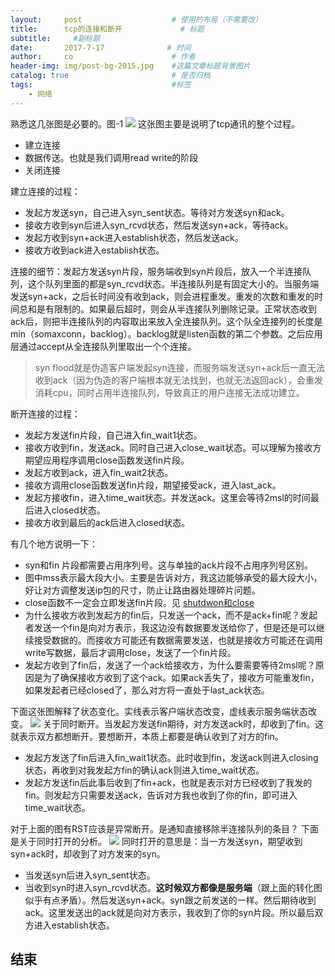 ```yaml
---
layout:     post                    # 使用的布局（不需要改）
title:      tcp的连接和断开             # 标题 
subtitle:     #副标题
date:       2017-7-17              # 时间
author:     co                      # 作者
header-img: img/post-bg-2015.jpg    #这篇文章标题背景图片
catalog: true                       # 是否归档
tags:                               #标签
    - 网络
---
```



熟悉这几张图是必要的。图-1
![](https://gitee.com/whatplane/resource/raw/master/img/wx_20190319140048-min.png)
这张图主要是说明了tcp通讯的整个过程。
- 建立连接
- 数据传送。也就是我们调用read write的阶段
- 关闭连接

建立连接的过程：
- 发起方发送syn，自己进入syn_sent状态。等待对方发送syn和ack。
- 接收方收到syn后进入syn_rcvd状态，然后发送syn+ack，等待ack。
- 发起方收到syn+ack进入establish状态，然后发送ack。
- 接收方收到ack进入establish状态。

连接的细节：发起方发送syn片段，服务端收到syn片段后，放入一个半连接队列，这个队列里面的都是syn_rcvd状态。半连接队列是有固定大小的。当服务端发送syn+ack，之后长时间没有收到ack，则会进程重发。重发的次数和重发的时间总和是有限制的。如果最后超时，则会从半连接队列删除记录。正常状态收到ack后，则把半连接队列的内容取出来放入全连接队列。这个队全连接列的长度是min（somaxconn，backlog）。backlog就是listen函数的第二个参数。之后应用层通过accept从全连接队列里取出一个个连接。

> syn flood就是伪造客户端发起syn连接，而服务端发送syn+ack后一直无法收到ack（因为伪造的客户端根本就无法找到，也就无法返回ack），会重发消耗cpu，同时占用半连接队列，导致真正的用户连接无法成功建立。


断开连接的过程：
- 发起方发送fin片段，自己进入fin_wait1状态。
- 接收方收到fin，发送ack。同时自己进入close_wait状态。可以理解为接收方期望应用程序调用close函数发送fin片段。
- 发起方收到ack，进入fin_wait2状态。
- 接收方调用close函数发送fin片段，期望接受ack，进入last_ack。
- 发起方接收fin，进入time_wait状态。并发送ack。这里会等待2msl的时间最后进入closed状态。
- 接收方收到最后的ack后进入closed状态。


有几个地方说明一下：
- syn和fin 片段都需要占用序列号。这与单独的ack片段不占用序列号区别。
- 图中mss表示最大段大小。主要是告诉对方，我这边能够承受的最大段大小，好让对方调整发送ip包的尺寸，防止让路由器处理碎片问题。
- close函数不一定会立即发送fin片段。见 [shutdwon和close](https://whatplane.github.io/)
- 为什么接收方收到发起方的fin后，只发送一个ack，而不是ack+fin呢？发起者发送一个fin是向对方表示，我这边没有数据要发送给你了，但是还是可以继续接受数据的。而接收方可能还有数据需要发送，也就是接收方可能还在调用write写数据，最后才调用close，发送了一个fin片段。
- 发起方收到了fin后，发送了一个ack给接收方，为什么要需要等待2msl呢？原因是为了确保接收方收到了这个ack。如果ack丢失了，接收方可能重发fin，如果发起者已经closed了，那么对方将一直处于last_ack状态。



下面这张图解释了状态变化。实线表示客户端状态改变，虚线表示服务端状态改变。
![](https://gitee.com/whatplane/resource/raw/master/img/wx_20190318190757-min.png)
关于同时断开。当发起方发送fin期待，对方发送ack时，却收到了fin。这就表示双方都想断开。要想断开，本质上都要是确认收到了对方的fin。
- 发起方发送了fin后进入fin_wait1状态。此时收到fin，发送ack则进入closing状态，再收到对我发起方fin的确认ack则进入time_wait状态。
- 发起方发送fin后此事后收到了fin+ack，也就是表示对方已经收到了我发的fin。则发起方只需要发送ack，告诉对方我也收到了你的fin，即可进入time_wait状态。


对于上面的图有RST应该是异常断开。是通知直接移除半连接队列的条目？
下面是关于同时打开的分析。
![](https://gitee.com/whatplane/resource/raw/master/img/wx_20190319115455-min.png)
同时打开的意思是：当一方发送syn，期望收到syn+ack时，却收到了对方发来的syn。
- 当发送syn后进入syn_sent状态。
- 当收到syn时进入syn_rcvd状态。**这时候双方都像是服务端**（跟上面的转化图似乎有点矛盾）。然后发送syn+ack。syn跟之前发送的一样。然后期待收到ack。这里发送出的ack就是向对方表示，我收到了你的syn片段。所以最后双方进入establish状态。



## 结束